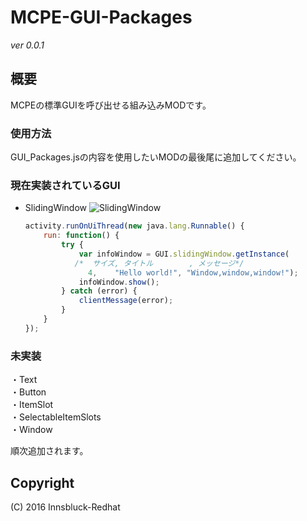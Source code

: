 # MCPE-GUI-Packages
*ver 0.0.1*

## 概要
MCPEの標準GUIを呼び出せる組み込みMODです。

### 使用方法
GUI_Packages.jsの内容を使用したいMODの最後尾に追加してください。

### 現在実装されているGUI

- SlidingWindow
  ![SlidingWindow](https://github.com/Innsbluck-Redhat/MCPE-GUI-Packages/blob/master/Images/SlidingWindow.png)
  ```javascript
  activity.runOnUiThread(new java.lang.Runnable() {
      run: function() {
          try {
              var infoWindow = GUI.slidingWindow.getInstance(
             /*  サイズ, タイトル        , メッセージ*/
              	4,    "Hello world!", "Window,window,window!");
              infoWindow.show();
          } catch (error) {
              clientMessage(error);
          }
      }
  });
  ```

### 未実装
・Text  
・Button  
・ItemSlot  
・SelectableItemSlots  
・Window

順次追加されます。

## Copyright
(C) 2016 Innsbluck-Redhat